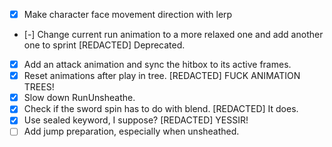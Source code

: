 - [x] Make character face movement direction with lerp
- [-] Change current run animation to a more relaxed one and add another one to sprint [REDACTED] Deprecated.
- [x] Add an attack animation and sync the hitbox to its active frames.
- [x] Reset animations after play in tree. [REDACTED] FUCK ANIMATION TREES!
- [x] Slow down RunUnsheathe.
- [x] Check if the sword spin has to do with blend. [REDACTED] It does.
- [x] Use sealed keyword, I suppose? [REDACTED] YESSIR!
- [ ] Add jump preparation, especially when unsheathed.
